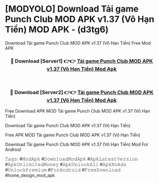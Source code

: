 # [MODYOLO] Download Tải game Punch Club MOD APK v1.37 (Vô Hạn Tiền) MOD APK - (d3tg6)
Download Tải game Punch Club MOD APK v1.37 (Vô Hạn Tiền) Free Mod APK

<div align="center">
<h3>🔴 Download [Server1] 👉👉 <a href="https://apk-comot.site?title=Tải_game_Punch_Club_MOD_APK_v1.37_(Vô_Hạn_Tiền)">Tải game Punch Club MOD APK v1.37 (Vô Hạn Tiền) Mod Apk</a></h3><br>

<h3>🔴 Download [Server2] 👉👉 <a href="https://apk-comot.site?title=Tải_game_Punch_Club_MOD_APK_v1.37_(Vô_Hạn_Tiền)">Tải game Punch Club MOD APK v1.37 (Vô Hạn Tiền) Mod Apk</a></h3>
</div>


Free Download APK MOD Tải game Punch Club MOD APK v1.37 (Vô Hạn Tiền)

Download Tải game Punch Club MOD APK v1.37 (Vô Hạn Tiền) 

Free APK MOD Tải game Punch Club MOD APK v1.37 (Vô Hạn Tiền) 

Download Tải game Punch Club MOD APK v1.37 (Vô Hạn Tiền) Mod For Android

𝚃𝚊𝚐𝚜: #𝙼𝚘𝚍𝙰𝚙𝚔 #𝙳𝚘𝚠𝚗𝚕𝚘𝚊𝚍𝙼𝚘𝚍𝙰𝚙𝚔 #𝙰𝚙𝚔𝙻𝚊𝚝𝚎𝚜𝚝𝚅𝚎𝚛𝚜𝚒𝚘𝚗 #𝙰𝚙𝚔𝚄𝚗𝚕𝚒𝚖𝚒𝚝𝚎𝚍𝙼𝚘𝚗𝚎𝚢 #𝙰𝚙𝚔𝚄𝚗𝚕𝚘𝚌𝚔𝙰𝚕𝚕 #𝙰𝚙𝚔𝙽𝚘𝙰𝚍𝚜 #𝚄𝚗𝚕𝚘𝚌𝚔𝙿𝚛𝚎𝚖𝚒𝚞𝚖 #𝙵𝚘𝚛𝙰𝚗𝚍𝚛𝚘𝚒𝚍 #𝙵𝚛𝚎𝚎𝙳𝚘𝚠𝚗𝚕𝚘𝚊𝚍 #home_design_mod_apk